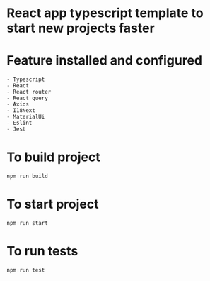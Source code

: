 # React app typescript template to start new projects faster

# Feature installed and configured

    - Typescript
    - React
    - React router
    - React query
    - Axios
    - I18Next
    - MaterialUi
    - Eslint
    - Jest

# To build project

    npm run build

# To start project

    npm run start

# To run tests

    npm run test
